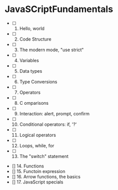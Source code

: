 # JavaSCriptFundamentals

- [ ] 1. Hello, world
- [ ] 2. Code Structure 
- [ ] 3. The modern mode, "use strict"
- [ ] 4. Variables 
- [ ] 5.  Data types
- [ ] 6. Type Conversions
- [ ] 7. Operators 
- [ ] 8. C omparisons
- [ ] 9. Interaction: alert, prompt, confirm 
- [ ] 10. Conditional operators: if, '?'
- [ ] 11. Logical operators 
- [ ] 12. Loops, while, for 
- [ ] 13. The "switch" statement
- [] 14. Functions
- [] 15. Functoin expression
- [] 16. Arrow functions, the basics
- [] 17. JavaScript specials

